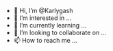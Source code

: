 - 👋 Hi, I’m @Karlygash
- 👀 I’m interested in ...
- 🌱 I’m currently learning ...
- 💞️ I’m looking to collaborate on ...
- 📫 How to reach me ...

<!---
Karlygash/Karlygash is a ✨ special ✨ repository because its `README.md` (this file) appears on your GitHub profile.
You can click the Preview link to take a look at your changes.
--->
